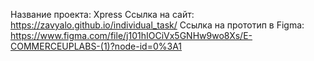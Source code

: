 Название проекта: Xpress
Ссылка на сайт: https://zavyalo.github.io/individual_task/
Ссылка на прототип в Figma: https://www.figma.com/file/j101hIOCiVx5GNHw9wo8Xs/E-COMMERCEUPLABS-(1)?node-id=0%3A1

